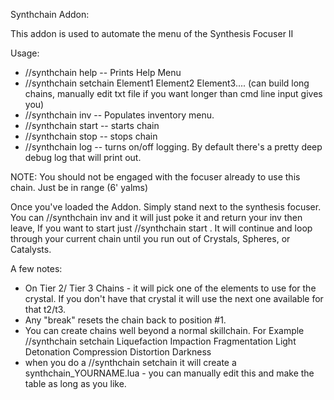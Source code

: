 Synthchain Addon:

This addon is used to automate the menu of the Synthesis Focuser II

Usage:

* //synthchain help -- Prints Help Menu
* //synthchain setchain Element1 Element2 Element3....   (can build long chains, manually edit txt file if you want longer than cmd line input gives you)
* //synthchain inv -- Populates inventory menu.
* //synthchain start -- starts chain
* //synthchain stop -- stops chain
* //synthchain log -- turns on/off logging.  By default there's a pretty deep debug log that will print out. 

NOTE:  You should not be engaged with the focuser already to use this chain.  Just be in range (6' yalms)

Once you've loaded the Addon.  Simply stand next to the synthesis focuser.   You can //synthchain inv  and it will just poke it and return your inv then leave, If you want to start just //synthchain start .   It will continue and loop through your current chain until you run out of Crystals, Spheres, or Catalysts. 

A few notes:
* On Tier 2/ Tier 3 Chains - it will pick one of the elements to use for the crystal. If you don't have that crystal it will use the next one available for that t2/t3.
* Any "break" resets the chain back to position #1.
* You can create chains well beyond a normal skillchain.  For Example //synthchain setchain Liquefaction Impaction Fragmentation Light Detonation Compression Distortion Darkness   
* when you do a //synthchain setchain   it will create a synthchain_YOURNAME.lua - you can manually edit this and make the table as long as you like.

